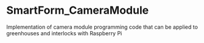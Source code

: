 # SmartForm_CameraModule
Implementation of  camera module programming code that can be applied to greenhouses and interlocks with Raspberry Pi
